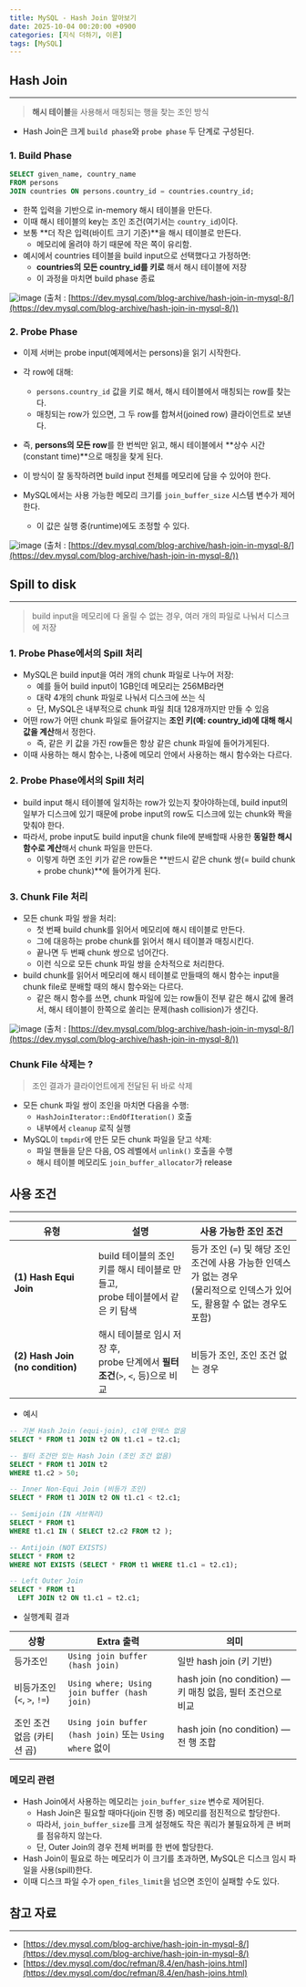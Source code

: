 ```yaml
---
title: MySQL - Hash Join 알아보기
date: 2025-10-04 00:20:00 +0900
categories: [지식 더하기, 이론]
tags: [MySQL]
---
```


## Hash Join
---
> **해시 테이블**을 사용해서 매칭되는 행을 찾는 조인 방식

- Hash Join은 크게 `build phase`와 `probe phase` 두 단계로 구성된다.

### 1. Build Phase

```sql
SELECT given_name, country_name
FROM persons
JOIN countries ON persons.country_id = countries.country_id;
```

- 한쪽 입력을 기반으로 in-memory 해시 테이블을 만든다.
- 이때 해시 테이블의 key는 조인 조건(여기서는 `country_id`)이다.
- 보통 **더 작은 입력(바이트 크기 기준)**을 해시 테이블로 만든다.
  - 메모리에 올려야 하기 때문에 작은 쪽이 유리함.
- 예시에서 countries 테이블을 build input으로 선택했다고 가정하면:
  - **countries의 모든 country_id를 키로** 해서 해시 테이블에 저장
  - 이 과정을 마치면 build phase 종료

![image](/assets/img/mysql-hash-join-build-phase.png)
(출처 : [https://dev.mysql.com/blog-archive/hash-join-in-mysql-8/](https://dev.mysql.com/blog-archive/hash-join-in-mysql-8/))

### 2. Probe Phase

- 이제 서버는 probe input(예제에서는 persons)을 읽기 시작한다.
- 각 row에 대해:
  - `persons.country_id` 값을 키로 해서, 해시 테이블에서 매칭되는 row를 찾는다.
  - 매칭되는 row가 있으면, 그 두 row를 합쳐서(joined row) 클라이언트로 보낸다.
- 즉, **persons의 모든 row**를 한 번씩만 읽고, 해시 테이블에서 **상수 시간(constant time)**으로 매칭을 찾게 된다.

- 이 방식이 잘 동작하려면 build input 전체를 메모리에 담을 수 있어야 한다.
- MySQL에서는 사용 가능한 메모리 크기를 `join_buffer_size` 시스템 변수가 제어한다.
  - 이 값은 실행 중(runtime)에도 조정할 수 있다.

![image](/assets/img/mysql-hash-join-probe-phase.png)
(출처 : [https://dev.mysql.com/blog-archive/hash-join-in-mysql-8/](https://dev.mysql.com/blog-archive/hash-join-in-mysql-8/))

## Spill to disk
---

> build input을 메모리에 다 올릴 수 없는 경우, 여러 개의 파일로 나눠서 디스크에 저장

### 1. Probe Phase에서의 Spill 처리
- MySQL은 build input을 여러 개의 chunk 파일로 나누어 저장:
  - 예를 들어 build input이 1GB인데 메모리는 256MB라면
  - 대략 4개의 chunk 파일로 나눠서 디스크에 쓰는 식
  - 단, MySQL은 내부적으로 chunk 파일 최대 128개까지만 만들 수 있음
- 어떤 row가 어떤 chunk 파일로 들어갈지는 **조인 키(예: country_id)에 대해 해시 값을 계산**해서 정한다.
  - 즉, 같은 키 값을 가진 row들은 항상 같은 chunk 파일에 들어가게된다.
- 이때 사용하는 해시 함수는, 나중에 메모리 안에서 사용하는 해시 함수와는 다르다.

### 2. Probe Phase에서의 Spill 처리
- build input 해시 테이블에 일치하는 row가 있는지 찾아야하는데, build input의 일부가 디스크에 있기 때문에 probe input의 row도 디스크에 있는 chunk와 짝을 맞춰야 한다.
- 따라서, probe input도 build input을 chunk file에 분배할때 사용한 **동일한 해시 함수로 계산**해서 chunk 파일을 만든다.
  - 이렇게 하면 조인 키가 같은 row들은 **반드시 같은 chunk 쌍(= build chunk + probe chunk)**에 들어가게 된다.

### 3. Chunk File 처리
- 모든 chunk 파일 쌍을 처리:
  - 첫 번째 build chunk를 읽어서 메모리에 해시 테이블로 만든다.
  - 그에 대응하는 probe chunk를 읽어서 해시 테이블과 매칭시킨다.
  - 끝나면 두 번째 chunk 쌍으로 넘어간다.
  - 이런 식으로 모든 chunk 파일 쌍을 순차적으로 처리한다.
- build chunk를 읽어서 메모리에 해시 테이블로 만들때의 해시 함수는 input을 chunk file로 분배할 때의 해시 함수와는 다르다.
  - 같은 해시 함수를 쓰면, chunk 파일에 있는 row들이 전부 같은 해시 값에 몰려서, 해시 테이블이 한쪽으로 쏠리는 문제(hash collision)가 생긴다.

![image](/assets/img/mysql-hash-join-spill-to-disk.png)
(출처 : [https://dev.mysql.com/blog-archive/hash-join-in-mysql-8/](https://dev.mysql.com/blog-archive/hash-join-in-mysql-8/))

### Chunk File 삭제는 ?

> 조인 결과가 클라이언트에게 전달된 뒤 바로 삭제

- 모든 chunk 파일 쌍이 조인을 마치면 다음을 수행:
  - `HashJoinIterator::EndOfIteration()` 호출
  - 내부에서 `cleanup` 로직 실행
- MySQL이 `tmpdir`에 만든 모든 chunk 파일을 닫고 삭제:
  - 파일 핸들을 닫은 다음, OS 레벨에서 `unlink()` 호출을 수행
  - 해시 테이블 메모리도 `join_buffer_allocator`가 release


## 사용 조건
---

| 유형                               | 설명                                                         | 사용 가능한 조인 조건                                                                   |
| -------------------------------- |------------------------------------------------------------|--------------------------------------------------------------------------------|
| **(1) Hash Equi Join**           | build 테이블의 조인 키를 해시 테이블로 만들고,<br>probe 테이블에서 같은 키 탐색       | 등가 조인 (`=`) 및 해당 조인 조건에 사용 가능한 인덱스가 없는 경우<br>(물리적으로 인덱스가 있어도, 활용할 수 없는 경우도 포함) |
| **(2) Hash Join (no condition)** | 해시 테이블로 임시 저장 후,<br>probe 단계에서 **필터 조건**(`>`, `<`, 등)으로 비교 | 비등가 조인, 조인 조건 없는 경우                                                            |

- 예시

```sql
-- 기본 Hash Join (equi-join), c1에 인덱스 없음
SELECT * FROM t1 JOIN t2 ON t1.c1 = t2.c1;
```

```sql
-- 필터 조건만 있는 Hash Join (조인 조건 없음)
SELECT * FROM t1 JOIN t2
WHERE t1.c2 > 50;
```

```sql
-- Inner Non-Equi Join (비등가 조인)
SELECT * FROM t1 JOIN t2 ON t1.c1 < t2.c1;
```

```sql
-- Semijoin (IN 서브쿼리)
SELECT * FROM t1
WHERE t1.c1 IN ( SELECT t2.c2 FROM t2 );
```
```sql
-- Antijoin (NOT EXISTS)
SELECT * FROM t2
WHERE NOT EXISTS (SELECT * FROM t1 WHERE t1.c1 = t2.c1);
```

```sql
-- Left Outer Join
SELECT * FROM t1
  LEFT JOIN t2 ON t1.c1 = t2.c1;
```

- 실행계획 결과

| 상황                     | Extra 출력                                            | 의미                                             |
| ---------------------- | --------------------------------------------------- | ---------------------------------------------- |
| 등가조인                   | `Using join buffer (hash join)`                     | 일반 hash join (키 기반)                            |
| 비등가조인 (`<`, `>`, `!=`) | `Using where; Using join buffer (hash join)`        | hash join (no condition) — 키 매칭 없음, 필터 조건으로 비교 |
| 조인 조건 없음 (카티션 곱)       | `Using join buffer (hash join)` 또는 `Using where` 없이 | hash join (no condition) — 전 행 조합              |

### 메모리 관련
- Hash Join에서 사용하는 메모리는 `join_buffer_size` 변수로 제어된다.
  - Hash Join은 필요할 때마다(join 진행 중) 메모리를 점진적으로 할당한다.
  - 따라서, `join_buffer_size`를 크게 설정해도 작은 쿼리가 불필요하게 큰 버퍼를 점유하지 않는다.
  - 단, Outer Join의 경우 전체 버퍼를 한 번에 할당한다.
- Hash Join이 필요로 하는 메모리가 이 크기를 초과하면, MySQL은 디스크 임시 파일을 사용(spill)한다.
- 이때 디스크 파일 수가 `open_files_limit`을 넘으면 조인이 실패할 수도 있다.

## 참고 자료
---
- [https://dev.mysql.com/blog-archive/hash-join-in-mysql-8/](https://dev.mysql.com/blog-archive/hash-join-in-mysql-8/)
- [https://dev.mysql.com/doc/refman/8.4/en/hash-joins.html](https://dev.mysql.com/doc/refman/8.4/en/hash-joins.html)
